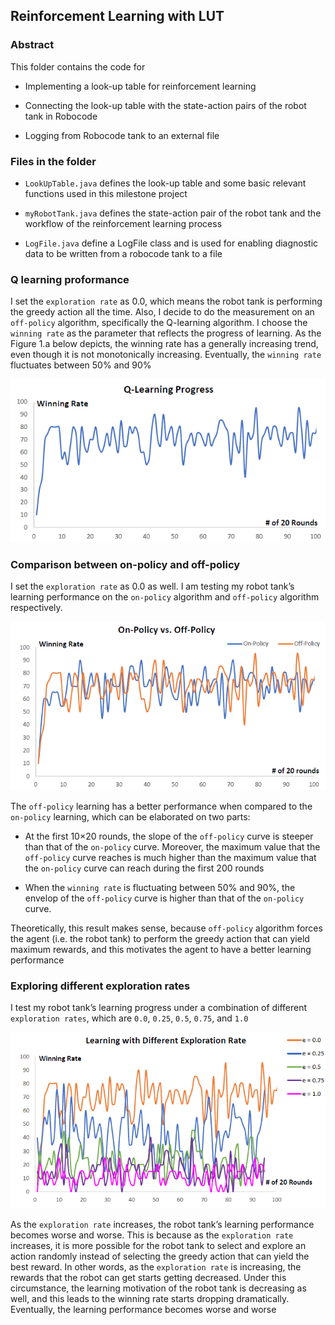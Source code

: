 ## Reinforcement Learning with LUT

### Abstract

This folder contains the code for 

+  Implementing a look-up table for reinforcement learning

+  Connecting the look-up table with the state-action pairs of the robot tank in Robocode

+  Logging from Robocode tank to an external file

### Files in the folder

+ `LookUpTable.java` defines the look-up table and some basic relevant functions used in this milestone project

+ `myRobotTank.java` defines the state-action pair of the robot tank and the workflow of the reinforcement learning process

+ `LogFile.java` define a LogFile class and is used for enabling diagnostic data to be written from a robocode tank to a file

### Q learning proformance

I set the `exploration rate` as 0.0, which means the robot tank is performing the greedy action all the time. Also, I decide to do the measurement on an `off-policy` algorithm, specifically the Q-learning algorithm. I choose the `winning rate` as the parameter that reflects the progress of learning. As the Figure 1.a below depicts, the winning rate has a generally increasing trend, even though it is not monotonically increasing. Eventually, the `winning rate` fluctuates between 50% and 90%

![Q_Learning_Process.PNG](img/Q_Learning_Process.PNG)

### Comparison between on-policy and off-policy

I set the `exploration rate` as 0.0 as well. I am testing my robot tank’s learning performance on the `on-policy` algorithm and `off-policy` algorithm respectively.

![On_Off_Policy.PNG](img/On_Off_Policy.PNG)

The `off-policy` learning has a better performance when compared to the `on-policy` learning, which can be elaborated on two parts:

+  At the first 10×20 rounds, the slope of the `off-policy` curve is steeper than that of the `on-policy` curve. Moreover, the maximum value that the `off-policy` curve reaches is much higher than the maximum value that the `on-policy` curve can reach during the first 200 rounds

+  When the `winning rate` is fluctuating between 50% and 90%, the envelop of the `off-policy` curve is higher than that of the `on-policy` curve.

Theoretically, this result makes sense, because `off-policy` algorithm forces the agent (i.e. the robot tank) to perform the greedy action that can yield maximum rewards, and this motivates the agent to have a better learning performance

### Exploring different exploration rates

I test my robot tank’s learning progress under a combination of different `exploration rates`, which are `0.0`, `0.25`, `0.5`, `0.75`, and `1.0`

![Different_Exploration_Rate.PNG](img/Different_Exploration_Rate.PNG)

As the `exploration rate` increases, the robot tank’s learning performance becomes worse and worse. This is because as the `exploration rate` increases, it is more possible for the robot tank to select and explore an action randomly instead of selecting the greedy action that can yield the best reward. In other words, as the `exploration rate` is increasing, the rewards that the robot can get starts getting decreased. Under this circumstance, the learning motivation of the robot tank is decreasing as well, and this leads to the winning rate starts dropping dramatically. Eventually, the learning performance becomes worse and worse
